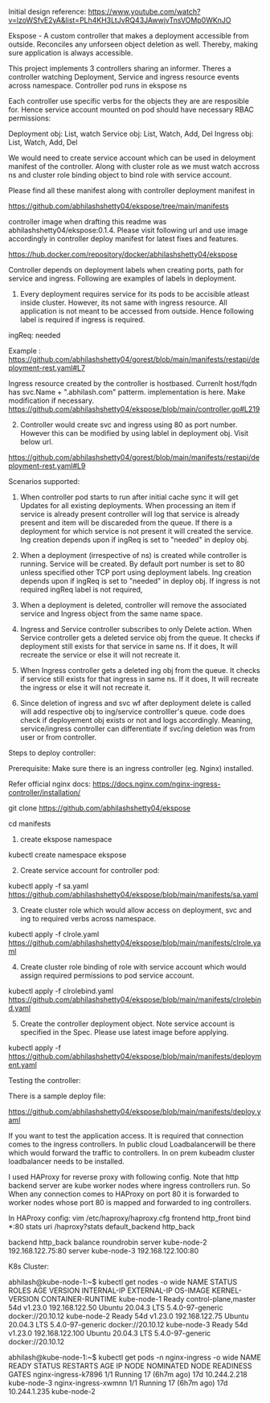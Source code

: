 Initial design reference:
https://www.youtube.com/watch?v=lzoWSfvE2yA&list=PLh4KH3LtJvRQ43JAwwjvTnsVOMp0WKnJO

Ekspose - A custom controller that makes a deployment accessible from outside. Reconciles any unforseen object deletion as well. Thereby, making sure application is always accessible.

This project implements 3 controllers sharing an informer. Theres a controller watching Deployment, Service and ingress resource events across namespace. Controller pod runs in ekspose ns

Each controller use specific verbs for the objects they are are resposible for. Hence service account mounted on pod should have necessary RBAC permissions:

Deployment obj: List, watch
Service obj: List, Watch, Add, Del
Ingress obj: List, Watch, Add, Del

We would need to create service account which can be used in deloyment manifest of the controller. Along with cluster role as we must watch accross ns and cluster role binding object to bind role with service account.
 
Please find all these manifest along with controller deployment manifest in 

https://github.com/abhilashshetty04/ekspose/tree/main/manifests

controller image when drafting this readme was abhilashshetty04/ekspose:0.1.4. Please visit following url and use image accordingly in controller deploy manifest for latest fixes and features.

https://hub.docker.com/repository/docker/abhilashshetty04/ekspose

Controller depends on deployment labels when creating ports, path for service and ingress. Following are examples of labels in deployment.

1. Every deployment requires service for its pods to be accisible atleast inside cluster. However, its not same with ingress resource. All application is not meant to be accessed from outside. Hence following label is required if ingress is required.

ingReq: needed

Example :
https://github.com/abhilashshetty04/gorest/blob/main/manifests/restapi/deployment-rest.yaml#L7

Ingress resource created by the controller is hostbased. Currenlt host/fqdn has svc.Name + ".abhilash.com" patterm. implementation is here. Make modification if necessary.
https://github.com/abhilashshetty04/ekspose/blob/main/controller.go#L219

2. Controller would create svc and ingress using 80 as port number. However this can be modified by using lablel in deployment obj. Visit below url.

https://github.com/abhilashshetty04/gorest/blob/main/manifests/restapi/deployment-rest.yaml#L9

Scenarios supported:

1. When controller pod starts to run after initial cache sync it will get Updates for all existing deployments. When processing an item if service is already present controller will log that service is already present and item will be discareded from the queue. If there is a deployment for which service is not present it will created the service. Ing creation depends upon if ingReq is set to "needed" in deploy obj.

2. When a deployment (irrespective of ns) is created while controller is running. Service will be created. By default port number is set to 80 unless specified other TCP port using deployment labels.  Ing creation depends upon if ingReq is set to "needed" in deploy obj. If ingress is not required ingReq label is not required,

3. When a deployment is deleted, controller will remove the associated service and Ingress object from the same name space.

4. Ingress and Service controller subscribes to only Delete action. When Service controller gets a deleted service obj from the queue. It checks if deployment still exists for that service in same ns. If it does, It will recreate the service or else it will not recreate it.

5. When Ingress controller gets a deleted ing obj from the queue. It checks if service still exists for that ingress in same ns. If it does, It will recreate the ingress or else it will not recreate it.

6. Since deletion of ingress and svc wf after deployment delete is called will add respective obj to ing/service controlller's queue. code does check if deployement obj exists or not and logs accordingly. Meaning, service/ingress controller can differentiate if svc/ing deletion was from user or from controller.

Steps to deploy controller:

Prerequisite: Make sure there is an ingress controller (eg. Nginx) installed. 

Refer official nginx docs: https://docs.nginx.com/nginx-ingress-controller/installation/

git clone https://github.com/abhilashshetty04/ekspose

cd manifests

1. create ekspose namespace

kubectl create namespace ekspose

2. Create service account for controller pod:

kubectl apply -f sa.yaml
https://github.com/abhilashshetty04/ekspose/blob/main/manifests/sa.yaml

3. Create cluster role which would allow access on deployment, svc and ing to required verbs across namespace.

kubectl apply -f clrole.yaml
https://github.com/abhilashshetty04/ekspose/blob/main/manifests/clrole.yaml

4. Create cluster role binding of role with service account which would assign required permissions to pod service account.

kubectl apply -f clrolebind.yaml
https://github.com/abhilashshetty04/ekspose/blob/main/manifests/clrolebind.yaml

5. Create the controller deployment object. Note service account is specified in the Spec. Please use latest image before applying.

kubectl apply -f https://github.com/abhilashshetty04/ekspose/blob/main/manifests/deployment.yaml

Testing the controller:

There is a sample deploy file:

https://github.com/abhilashshetty04/ekspose/blob/main/manifests/deploy.yaml

If you want to test the application access. It is required that connection comes to the ingress controllers. In public cloud Loadbalancerwill be there which would forward the traffic to controllers. In on prem kubeadm cluster loadbalancer needs to be installed.

I used HAProxy for reverse proxy with following config. Note that http backend server are kube worker nodes where ingress controllers run. So When any  connection comes to HAProxy on port 80 it is forwarded to worker nodes whose port 80 is mapped and forwarded to ing controllers.

In HAProxy config: vim /etc/haproxy/haproxy.cfg
frontend http_front
        bind *:80
        stats uri /haproxy?stats
        default_backend http_back

backend http_back
        balance roundrobin
        server kube-node-2 192.168.122.75:80
        server kube-node-3 192.168.122.100:80

K8s Cluster:

abhilash@kube-node-1:~$ kubectl get nodes -o wide
NAME          STATUS   ROLES                  AGE   VERSION   INTERNAL-IP       EXTERNAL-IP   OS-IMAGE             KERNEL-VERSION     CONTAINER-RUNTIME
kube-node-1   Ready    control-plane,master   54d   v1.23.0   192.168.122.50    <none>        Ubuntu 20.04.3 LTS   5.4.0-97-generic   docker://20.10.12
kube-node-2   Ready    <none>                 54d   v1.23.0   192.168.122.75    <none>        Ubuntu 20.04.3 LTS   5.4.0-97-generic   docker://20.10.12
kube-node-3   Ready    <none>                 54d   v1.23.0   192.168.122.100   <none>        Ubuntu 20.04.3 LTS   5.4.0-97-generic   docker://20.10.12
  
abhilash@kube-node-1:~$ kubectl get pods -n nginx-ingress -o wide
NAME                  READY   STATUS    RESTARTS        AGE   IP             NODE          NOMINATED NODE   READINESS GATES
nginx-ingress-k7896   1/1     Running   17 (6h7m ago)   17d   10.244.2.218   kube-node-3   <none>           <none>
nginx-ingress-xwmnn   1/1     Running   17 (6h7m ago)   17d   10.244.1.235   kube-node-2   <none>           <none>












